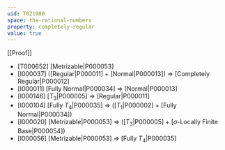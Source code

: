 ```yaml
---
uid: T021980
space: the-rational-numbers
property: completely-regular
value: true
---
```

[[Proof]]

* [T000652] [Metrizable|P000053]
* [I000037] ([Regular|P000011] + [Normal|P000013]) => [Completely Regular|P000012]
* [I000011] [Fully Normal|P000034] => [Normal|P000013]
* [I000146] [$T_3$|P000005] => [Regular|P000011]
* [I000104] [Fully $T_4$|P000035] => ([$T_1$|P000002] + [Fully Normal|P000034])
* [I000020] [Metrizable|P000053] => ([$T_3$|P000005] + [$\sigma$-Locally Finite Base|P000054])
* [I000056] [Metrizable|P000053] => [Fully $T_4$|P000035]

